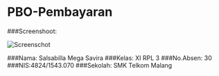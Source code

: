# PBO-Pembayaran

###Screenshoot:

![Screenschot](https://s18.postimg.org/wyg9biicp/byr.png)

###Nama: Salsabilla Mega Savira
###Kelas: XI RPL 3
###No.Absen: 30
###NIS:4824/1543.070
###Sekolah: SMK Telkom Malang
